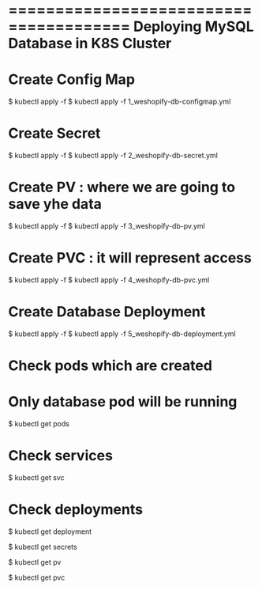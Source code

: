 =======================================
Deploying MySQL Database in K8S Cluster
=======================================

# Create Config Map
$ kubectl apply -f <config-manifest-yml>
$ kubectl apply -f 1_weshopify-db-configmap.yml

# Create Secret
$ kubectl apply -f <secret-manifest-yml>
$ kubectl apply -f 2_weshopify-db-secret.yml

# Create PV : where we are going to save yhe data
$ kubectl apply -f <pv-manifest-yml>
$ kubectl apply -f 3_weshopify-db-pv.yml

# Create PVC : it will represent access
$ kubectl apply -f <pvc-manifest-yml>
$ kubectl apply -f 4_weshopify-db-pvc.yml

# Create Database Deployment
$ kubectl apply -f <database-manifest-yml>
$ kubectl apply -f 5_weshopify-db-deployment.yml

# Check pods which are created
# Only database pod will be running
$ kubectl get pods

# Check services
$ kubectl get svc

# Check deployments
$ kubectl get deployment

$ kubectl get secrets

$ kubectl get pv

$ kubectl get pvc


